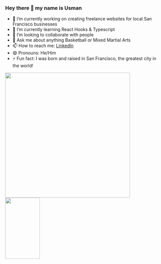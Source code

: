 ### Hey there 👋 my name is Usman

- 🔭 I’m currently working on creating freelance websites for local San Francisco businesses
- 🌱 I’m currently learning React Hooks & Typescript
- 👯 I’m looking to collaborate with people
- 💬 Ask me about anything Basketball or Mixed Martial Arts
- 📫 How to reach me: [LinkedIn](https://www.linkedin.com/in/usman-hameed-5486b11b0/)
- 😄 Pronouns: He/Him
- ⚡ Fun fact: I was born and raised in San Francisco, the greatest city in the world!

 <img align="left" width="400px" src="https://github-readme-stats.vercel.app/api?username=usmanh25&theme=tokyonight" />
 <img align="left" width="47%" height="196px "src="https://github-readme-stats.vercel.app/api/top-langs/?username=usmanh25&layout=compact" />
